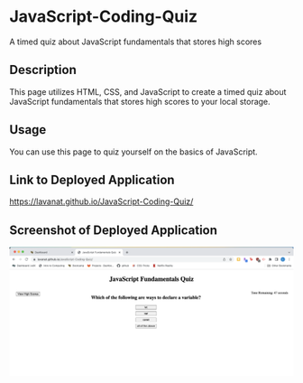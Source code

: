 # JavaScript-Coding-Quiz
A timed quiz about JavaScript fundamentals that stores high scores

## Description

This page utilizes HTML, CSS, and JavaScript to create a timed quiz about JavaScript fundamentals that stores high scores to your local storage. 

## Usage

You can use this page to quiz yourself on the basics of JavaScript.

## Link to Deployed Application

https://lavanat.github.io/JavaScript-Coding-Quiz/

## Screenshot of Deployed Application
![Screenshot of JavaScript Quiz](./Screenshot.png)

